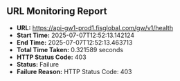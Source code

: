 ## URL Monitoring Report

- **URL:** https://api-gw1-prod1.fisglobal.com/gw/v1/health
- **Start Time:** 2025-07-07T12:52:13.142124
- **End Time:** 2025-07-07T12:52:13.463713
- **Total Time Taken:** 0.321589 seconds
- **HTTP Status Code:** 403
- **Status:** Failure
- **Failure Reason:** HTTP Status Code: 403
